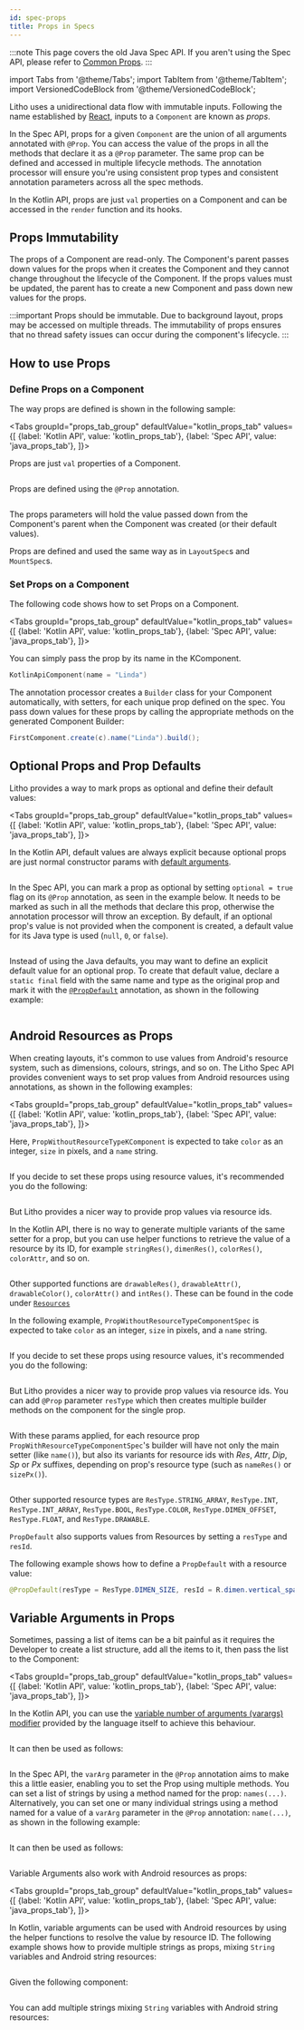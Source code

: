 ```yaml
---
id: spec-props
title: Props in Specs
---
```


:::note
This page covers the old Java Spec API. If you aren't using the Spec API, please refer to [Common Props](mainconcepts/props.mdx/#common-props).
:::

import Tabs from '@theme/Tabs';
import TabItem from '@theme/TabItem';
import VersionedCodeBlock from '@theme/VersionedCodeBlock';

Litho uses a unidirectional data flow with immutable inputs. Following the name established by [React](https://reactjs.org/docs/components-and-props.html), inputs to a `Component` are known as *props*.

In the Spec API, props for a given `Component` are the union of all arguments annotated with `@Prop`. You can access the value of the props in all the methods that declare it as a `@Prop` parameter. The same prop can be defined and accessed in multiple lifecycle methods. The annotation processor will ensure you're using consistent prop types and consistent annotation parameters across all the spec methods.

In the Kotlin API, props are just `val` properties on a Component and can be accessed in the `render` function and its hooks.

## Props Immutability

The props of a Component are read-only. The Component's parent passes down values for the props when it creates the Component and they cannot change throughout the lifecycle of the Component. If the props values must be updated, the parent has to create a new Component and pass down new values for the props.

:::important
Props should be immutable. Due to background layout, props may be accessed on multiple threads. The immutability of props ensures that no thread safety issues can occur during the component's lifecycle.
:::

## How to use Props

### Define Props on a Component

The way props are defined is shown in the following sample:

<Tabs
  groupId="props_tab_group"
  defaultValue="kotlin_props_tab"
  values={[
    {label: 'Kotlin API', value: 'kotlin_props_tab'},
    {label: 'Spec API', value: 'java_props_tab'},
  ]}>
  <TabItem value="kotlin_props_tab">

Props are just `val` properties of a Component.

```kotlin file=sample/src/main/java/com/facebook/samples/litho/kotlin/documentation/HelloComponent.kt start=start_simple_example end=end_simple_example
```
  </TabItem>
  <TabItem value="java_props_tab">

Props are defined using the `@Prop` annotation.

```java file=sample/src/main/java/com/facebook/samples/litho/onboarding/FirstComponentSpec.java start=start_example end=end_example
```
  </TabItem>
</Tabs>

The props parameters will hold the value passed down from the Component's parent when the Component was created (or their default values).

Props are defined and used the same way as in `LayoutSpec`s and `MountSpec`s.

### Set Props on a Component

The following code shows how to set Props on a Component.

<Tabs
  groupId="props_tab_group"
  defaultValue="kotlin_props_tab"
  values={[
    {label: 'Kotlin API', value: 'kotlin_props_tab'},
    {label: 'Spec API', value: 'java_props_tab'},
  ]}>
  <TabItem value="kotlin_props_tab">

You can simply pass the prop by its name in the KComponent.

```kotlin
KotlinApiComponent(name = "Linda")
```
  </TabItem>
  <TabItem value="java_props_tab">

The annotation processor creates a `Builder` class for your Component automatically, with setters, for each unique prop defined on the spec.
You pass down values for these props by calling the appropriate methods on the generated Component Builder:

```java
FirstComponent.create(c).name("Linda").build();
```
  </TabItem>
</Tabs>

## Optional Props and Prop Defaults

Litho provides a way to mark props as optional and define their default values:

<Tabs
  groupId="props_tab_group"
  defaultValue="kotlin_props_tab"
  values={[
    {label: 'Kotlin API', value: 'kotlin_props_tab'},
    {label: 'Spec API', value: 'java_props_tab'},
  ]}>
  <TabItem value="kotlin_props_tab">

In the Kotlin API, default values are always explicit because optional props are just normal constructor params with [default arguments](https://kotlinlang.org/docs/functions.html#default-arguments).

```kotlin file=sample/src/main/java/com/facebook/samples/litho/documentation/props/PropDefaultKComponent.kt start=start_example end=end_example
```
   </TabItem>
  <TabItem value="java_props_tab">

In the Spec API, you can mark a prop as optional by setting `optional = true` flag on its `@Prop` annotation, as seen in the example below.
It needs to be marked as such in all the methods that declare this prop, otherwise the annotation processor will throw an exception.
By default, if an optional prop's value is not provided when the component is created, a default value for its Java type is used (`null`, `0`, or `false`).

```java file=sample/src/main/java/com/facebook/samples/litho/documentation/props/OptionalPropComponentSpec.java start=start_example end=end_example
```

Instead of using the Java defaults, you may want to define an explicit default value for an optional prop. To create that default value, declare a `static final` field with the same name and type as the original prop and mark it with the [`@PropDefault`](pathname:///javadoc/com/facebook/litho/annotations/PropDefault.html) annotation, as shown in the following example:

```java file=sample/src/main/java/com/facebook/samples/litho/documentation/props/PropDefaultComponentSpec.java start=start_example end=end_example
```
  </TabItem>
</Tabs>

## Android Resources as Props

When creating layouts, it's common to use values from Android's resource system, such as dimensions, colours, strings, and so on. The Litho Spec API provides convenient ways to set prop values from Android resources using annotations, as shown in the following examples:

<Tabs
  groupId="props_tab_group"
  defaultValue="kotlin_props_tab"
  values={[
    {label: 'Kotlin API', value: 'kotlin_props_tab'},
    {label: 'Spec API', value: 'java_props_tab'},
  ]}>

<TabItem value="kotlin_props_tab">

Here, `PropWithoutResourceTypeKComponent` is expected to take `color` as an integer, `size` in pixels, and a `name` string.

```kotlin file=sample/src/main/java/com/facebook/samples/litho/documentation/props/PropWithoutResourceTypeKComponent.kt start=start_example end=end_example
```

If you decide to set these props using resource values, it's recommended you do the following:

```kotlin file=sample/src/main/java/com/facebook/samples/litho/documentation/props/PropResourceTypeParentKComponent.kt start=start_prop_without_resource_type_usage end=end_prop_without_resource_type_usage
```

But Litho provides a nicer way to provide prop values via resource ids.

In the Kotlin API, there is no way to generate multiple variants of the same setter for a prop, but you can use helper functions to retrieve the value of a resource by its ID, for example `stringRes()`, `dimenRes()`, `colorRes()`, `colorAttr`, and so on.

```kotlin file=sample/src/main/java/com/facebook/samples/litho/documentation/props/PropResourceTypeParentKComponent.kt start=start_prop_with_resource_type_usage end=end_prop_with_resource_type_usage
```

Other supported functions are `drawableRes()`, `drawableAttr()`, `drawableColor()`, `colorAttr()` and `intRes()`. These can be found in the code under [`Resources`](https://github.com/facebook/litho/blob/master/litho-core-kotlin/src/main/kotlin/com/facebook/litho/Resources.kt)
  </TabItem>
  <TabItem value="java_props_tab">

In the following example, `PropWithoutResourceTypeComponentSpec` is expected to take `color` as an integer, `size` in pixels, and a `name` string.

```java file=sample/src/main/java/com/facebook/samples/litho/documentation/props/PropWithoutResourceTypeComponentSpec.java start=start_example end=end_example
```

If you decide to set these props using resource values, it's recommended you do the following:

```java file=sample/src/main/java/com/facebook/samples/litho/documentation/props/PropResourceTypeParentComponentSpec.java start=start_prop_without_resource_type_usage end=end_prop_without_resource_type_usage
```

But Litho provides a nicer way to provide prop values via resource ids. You can add `@Prop` parameter `resType` which then creates multiple builder methods on the component for the single prop.

```java file=sample/src/main/java/com/facebook/samples/litho/documentation/props/PropWithResourceTypeComponentSpec.java start=start_example end=end_example
```

With these params applied, for each resource prop `PropWithResourceTypeComponentSpec`'s builder will have not only the main setter (like `name()`), but also its variants for resource ids with *Res*, *Attr*, *Dip*, *Sp* or *Px* suffixes, depending on prop's resource type (such as `nameRes()` or `sizePx()`).

```java file=sample/src/main/java/com/facebook/samples/litho/documentation/props/PropResourceTypeParentComponentSpec.java start=start_prop_with_resource_type_usage end=end_prop_with_resource_type_usage
```

Other supported resource types are `ResType.STRING_ARRAY`, `ResType.INT`, `ResType.INT_ARRAY`, `ResType.BOOL`, `ResType.COLOR`, `ResType.DIMEN_OFFSET`, `ResType.FLOAT`, and `ResType.DRAWABLE`.

`PropDefault` also supports values from Resources by setting a `resType` and `resId`.

The following example shows how to define a `PropDefault` with a resource value:

```java
@PropDefault(resType = ResType.DIMEN_SIZE, resId = R.dimen.vertical_spacing) static float spacingVertical;
```
  </TabItem>
</Tabs>

## Variable Arguments in Props

Sometimes, passing a list of items can be a bit painful as it requires the Developer to create a list structure, add all the items to it, then pass the list to the Component:

<Tabs
  groupId="props_tab_group"
  defaultValue="kotlin_props_tab"
  values={[
    {label: 'Kotlin API', value: 'kotlin_props_tab'},
    {label: 'Spec API', value: 'java_props_tab'},
  ]}>
   <TabItem value="kotlin_props_tab">

In the Kotlin API, you can use the [variable number of arguments (varargs) modifier](https://kotlinlang.org/docs/functions.html#variable-number-of-arguments-varargs) provided by the language itself to achieve this behaviour.

```kotlin file=sample/src/main/java/com/facebook/samples/litho/documentation/props/VariableArgumentPropKComponent.kt start=start_example end=end_example
```

It can then be used as follows:

```kotlin file=sample/src/main/java/com/facebook/samples/litho/documentation/props/VariableArgumentPropParentKComponent.kt start=start_var_arg_usage end=end_var_arg_usage
```
   </TabItem>

  <TabItem value="java_props_tab">

In the Spec API, the `varArg` parameter in the `@Prop` annotation aims to make this a little easier, enabling you to set the Prop using multiple methods. You can set a list of strings by using a method named for the prop: `names(...)`.  Alternatively, you can set one or many individual strings using a method named for a value of a `varArg` parameter in the `@Prop` annotation: `name(...)`, as shown in the following example:

```java file=sample/src/main/java/com/facebook/samples/litho/documentation/props/VariableArgumentPropComponentSpec.java start=start_example end=end_example
```

It can then be used as follows:

```java file=sample/src/main/java/com/facebook/samples/litho/documentation/props/VariableArgumentPropParentComponentSpec.java start=start_var_arg_usage end=end_var_arg_usage
```
  </TabItem>
 </Tabs>

Variable Arguments also work with Android resources as props:

 <Tabs
   groupId="props_tab_group"
   defaultValue="kotlin_props_tab"
   values={[
     {label: 'Kotlin API', value: 'kotlin_props_tab'},
     {label: 'Spec API', value: 'java_props_tab'},
   ]}>
    <TabItem value="kotlin_props_tab">

  In Kotlin, variable arguments can be used with Android resources by using the helper functions to resolve the value by resource ID. The following example shows how to provide multiple strings as props, mixing `String` variables and Android string resources:

  ```kotlin file=sample/src/main/java/com/facebook/samples/litho/documentation/props/VariableArgumentPropParentKComponent.kt start=start_var_arg_res_type_usage end=end_var_arg_res_type_usage
  ```
  </TabItem>

  <TabItem value="java_props_tab">

  Given the following component:

  ```java file=sample/src/main/java/com/facebook/samples/litho/documentation/props/VariableArgumentWithResourceTypeSpec.java start=start_example end=end_example
  ```

  You can add multiple strings mixing `String` variables with Android string resources:

  ```java file=sample/src/main/java/com/facebook/samples/litho/documentation/props/VariableArgumentPropParentComponentSpec.java start=start_var_arg_res_type_usage end=end_var_arg_res_type_usage
  ```
 </TabItem>
 </Tabs>

